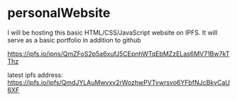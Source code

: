 # personalWebsite
I will be hosting this basic HTML/CSS/JavaScript website on IPFS. It will serve as a basic portfolio in addition to github


https://ipfs.io/ipns/QmZFoS2p5a6xufJ5CEpnhWTqEbMZzELas6MV71Bw7kTThz


latest ipfs address:
https://ipfs.io/ipfs/QmdJYLAuMwvxv2rWozhwPVTvwrsvo6YFbfNJcBkvCaU6XF
